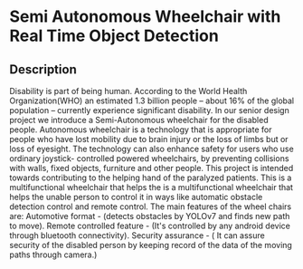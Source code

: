 # Semi Autonomous Wheelchair with Real Time Object Detection

## Description
Disability is part of being human. According to the World Health Organization(WHO) an estimated 1.3 billion people – about 16% of the global population – currently experience significant disability.
In our senior design project we introduce a Semi-Autonomous wheelchair for the disabled people. Autonomous wheelchair is a technology that is appropriate for people who have lost mobility due to brain injury or the loss of limbs but or loss of eyesight. The technology can also enhance safety for users who use ordinary joystick- controlled powered wheelchairs, by preventing collisions with walls, fixed objects, furniture and other people. This project is intended towards contributing to the helping hand of the paralyzed patients. This is a multifunctional wheelchair that helps the is a multifunctional wheelchair that helps the  unable person to control it in ways like automatic obstacle detection control and remote control. The main features of the wheel chairs are: Automotive format - (detects obstacles by YOLOv7 and finds new path to move). Remote controlled feature - (It's controlled by any android device through bluetooth connectivity). Security assurance - ( It can assure security of the disabled person by keeping record of the data of the moving paths through camera.)

